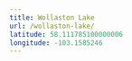 ```yaml
---
title: Wollaston Lake
url: /wollaston-lake/
latitude: 58.111785100000006
longitude: -103.1585246
---
```


